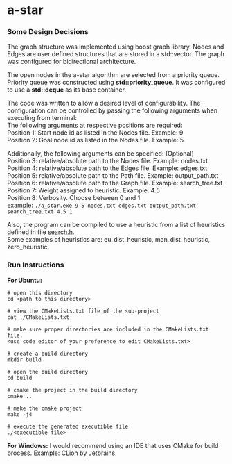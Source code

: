 # a-star

### Some Design Decisions
The graph structure was implemented using boost graph library. Nodes and Edges are user defined structures that are
stored in a std::vector. The graph was configured for bidirectional architecture.

The open nodes in the a-star algorithm are selected from a priority queue. Priority queue was constructed using 
**std::priority_queue**. It was configured to use a **std::deque** as its base container.

The code was written to allow a desired level of configurability. The configuration can be controlled by passing the
following arguments when executing from terminal:  
The following arguments at respective positions are required:  
Position 1: Start node id as listed in the Nodes file. Example: 9  
Position 2: Goal node id as listed in the Nodes file. Example: 5  
  
Additionally, the following arguments can be specified: (Optional)  
Position 3: relative/absolute path to the Nodes file. Example: nodes.txt  
Position 4: relative/absolute path to the Edges file. Example: edges.txt  
Position 5: relative/absolute path to the Path file. Example: output_path.txt  
Position 6: relative/absolute path to the Graph file. Example: search_tree.txt  
Position 7: Weight assigned to heuristic. Example: 4.5  
Position 8: Verbosity. Choose between 0 and 1  
example: `./a_star.exe 9 5 nodes.txt edges.txt output_path.txt search_tree.txt 4.5 1`

Also, the program can be compiled to use a heuristic from a list of heuristics defined in file [search.h](./search.h).  
Some examples of heuristics are: eu_dist_heuristic, man_dist_heuristic, zero_heuristic.

### Run Instructions
**For Ubuntu:**  
```shell script
# open this directory
cd <path to this directory>

# view the CMakeLists.txt file of the sub-project
cat ./CMakeLists.txt

# make sure proper directories are included in the CMakeLists.txt file.
<use code editor of your preference to edit CMakeLists.txt>

# create a build directory
mkdir build

# open the build directory
cd build

# cmake the project in the build directory
cmake .. 

# make the cmake project
make -j4

# execute the generated executible file
./<executible file>
```

**For Windows:** I would recommend using an IDE that uses CMake for build process. Example: CLion by Jetbrains.

